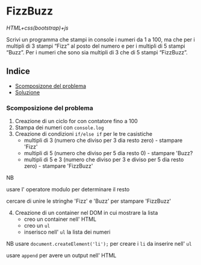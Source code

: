 # FizzBuzz

_HTML+css(bootstrap)+js_

Scrivi un programma che stampi in console i numeri da 1 a 100, ma che per i multipli di 3 stampi “Fizz” al posto del numero e per i multipli di 5 stampi “Buzz”. Per i numeri che sono sia multipli di 3 che di 5 stampi “FizzBuzz”.

## Indice

- [Scomposizone del problema](#scomposizione-del-problema)
- [Soluzione](#soluzione)

### Scomposizione del problema

1. Creazione di un ciclo for con contatore fino a 100
2. Stampa dei numeri con `console.log`
3. Creazione di condizioni `if/else if` per le tre casistiche
   - multipli di 3 (numero che diviso per 3 dia resto zero) - stampare 'Fizz'
   - multipli di 5 (numero che diviso per 5 dia resto 0) - stampare 'Buzz?
   - multipli di 5 e 3 (numero che diviso per 3 e diviso per 5 dia resto zero) - stampare 'FizzBuzz'

NB

usare l' operatore modulo per determinare il resto

cercare di unire le stringhe 'Fizz' e 'Buzz' per stampare 'FizzBuzz'

4. Creazione di un container nel DOM in cui mostrare la lista
   - creo un container nell' HTML
   - creo un `ul`
   - inserisco nell' `ul` la lista dei numeri

NB
usare `document.createElement('li');` per creare i `li` da inserire nell' `ul`

usare `append` per avere un output nell' HTML
